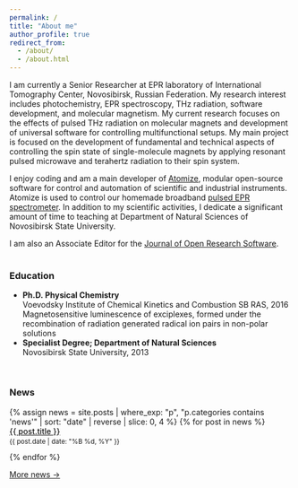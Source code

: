 ```yaml
---
permalink: /
title: "About me"
author_profile: true
redirect_from: 
  - /about/
  - /about.html
---
```


I am currently a Senior Researcher at EPR laboratory of International Tomography Center, Novosibirsk, Russian Federation. My research interest includes photochemistry, EPR spectroscopy, THz radiation, software development, and molecular magnetism. My current research focuses on the effects of pulsed THz radiation on molecular magnets and development of universal software for controlling multifunctional setups. My main project is focused on the development of fundamental and technical aspects of controlling the spin state of single-molecule magnets by applying resonant pulsed microwave and terahertz radiation to their spin system.

I enjoy coding and am a main developer of <a href="https://github.com/Anatoly1010/Atomize">Atomize</a>, modular open-source software for control and automation of scientific and industrial instruments. Atomize is used to control our homemade broadband <a href="https://www.sciencedirect.com/science/article/pii/S2666441022000620">pulsed EPR spectrometer</a>. In addition to my scientific activities, I dedicate a significant amount of time to teaching at Department of Natural Sciences of Novosibirsk State University.

I am also an Associate Editor for the <a href="https://openresearchsoftware.metajnl.com/about/editorialteam">Journal of Open Research Software</a>.


<!-- -------------- two‑column section -------------- -->
<div style="display:flex; flex-wrap:wrap; gap:1rem; margin-top:1rem;">

  <!-- ░░ Column 2 — education summary ░░ -->
  <div style="flex:1 1 280px;">
    <h3>Education</h3>
    <ul style="margin-left:0;">
      <li><strong>Ph.D. Physical Chemistry</strong><br>
          Voevodsky Institute of Chemical Kinetics and Combustion SB RAS, 2016<br>
          Magnetosensitive luminescence of exciplexes, formed under the recombination of radiation generated radical ion pairs in non-polar solutions
      </li>
      <li><strong>Specialist Degree; Department of Natural Sciences</strong><br>
          Novosibirsk State University, 2013
      </li>
    </ul>
  </div>

</div>
<!-- ------------ end two‑column section ------------ -->

<div style="display:flex; flex-wrap:wrap; gap:1rem; margin-top:1rem;">

  <!-- ░░ Column 1 — latest 3 news posts ░░ -->
  <div style="flex:1 1 280px;">
    <h3>News</h3>
    <ul style="margin-left:0; padding-left:0; list-style:none;">
      {% assign news = site.posts
         | where_exp: "p", "p.categories contains 'news'"
         | sort: "date"
         | reverse
         | slice: 0, 4 %}
      {% for post in news %}
        <li style="margin-bottom:0.75rem;">
          <a href="{{ post.url | relative_url }}" style="font-weight:500;">
            {{ post.title }}
          </a><br>
          <small>{{ post.date | date: "%B %d, %Y" }}</small>
        </li>
      {% endfor %}
    </ul>
    <a class="btn btn--primary" href="/news/">More news →</a>
  </div>

</div>
